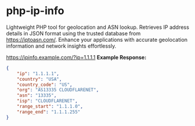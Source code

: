 # php-ip-info
Lightweight PHP tool for geolocation and ASN lookup. Retrieves IP address details in JSON format using the trusted database from https://iptoasn.com/. Enhance your applications with accurate geolocation information and network insights effortlessly.


https://ipinfo.example.com/?ip=1.1.1.1
**Example Response:**
```json
{
    "ip": "1.1.1.1",
    "country": "USA",
    "country_code": "US",
    "org": "AS13335 CLOUDFLARENET",
    "asn": "13335",
    "isp": "CLOUDFLARENET",
    "range_start": "1.1.1.0",
    "range_end": "1.1.1.255"
}
